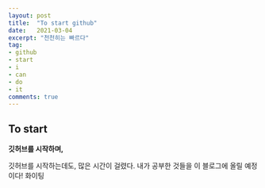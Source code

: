 ```yaml
---
layout: post
title:  "To start github"
date:   2021-03-04
excerpt: "천천히는 빠르다"
tag:
- github
- start
- i
- can
- do
- it
comments: true
---
```


## To start

**깃허브를 시작하며,**

깃허브를 시작하는데도, 많은 시간이 걸렸다.
내가 공부한 것들을 이 블로그에 올릴 예정이다! 화이팅


